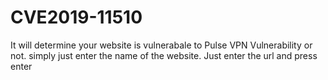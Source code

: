 # CVE2019-11510
It will determine your website is vulnerabale to Pulse VPN Vulnerability or not. simply just enter the name of the website.
Just enter the url and press enter
